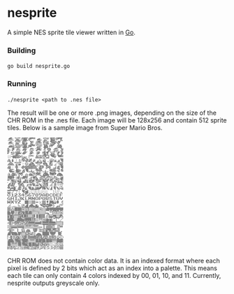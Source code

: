 # nesprite
A simple NES sprite tile viewer written in [Go](https://go.dev/).

### Building
`go build nesprite.go`
### Running
`./nesprite <path to .nes file>`

The result will be one or more .png images, depending on the size of the 
CHR ROM in the .nes file.  Each image will be 128x256 and contain 512 
sprite tiles.  Below is a sample image from Super Mario Bros.

![Super Mario Bro. Sprite Tiles](Super%20Mario%20Bros-0.png)

CHR ROM does not contain color data.  It is an indexed format where 
each pixel is defined by 2 bits which act as an index into a palette.
This means each tile can only contain 4 colors indexed by 00, 01, 10, and 11. 
Currently, nesprite outputs greyscale only.

